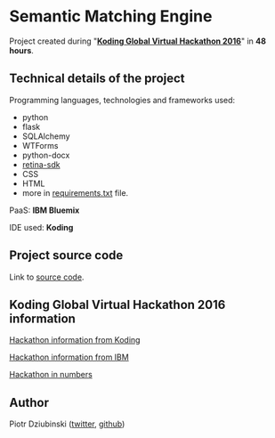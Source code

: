# Semantic Matching Engine
Project created during "**[Koding Global Virtual Hackathon 2016](https://www.koding.com/blog/2016/03/2016-2016-winners/)**" in **48 hours**.

## Technical details of the project

Programming languages, technologies and frameworks used:

- python
- flask
- SQLAlchemy
- WTForms
- python-docx
- [retina-sdk](https://github.com/cortical-io/retina-sdk.py)
- CSS
- HTML
- more in [requirements.txt](https://github.com/pidziubinski/Semantic-Matching-Engine/blob/master/sme/requirements.txt) file.

PaaS: **IBM Bluemix**

IDE used: **Koding**

## Project source code

Link to [source code](https://github.com/pidziubinski/Semantic-Matching-Engine/tree/master/sme).

## Koding Global Virtual Hackathon 2016 information

[Hackathon information from Koding](https://www.koding.com/hackathon)

[Hackathon information from IBM](https://www.ibm.com/blogs/bluemix/2015/12/koding-hackathon-2015/)

[Hackathon in numbers](https://www.koding.com/blog/2016/03/2016-2016-winners/)

## Author

Piotr Dziubinski ([twitter](https://twitter.com/pidziubinski), [github](https://github.com/pidziubinski))
